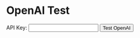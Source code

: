 <h1>OpenAI Test</h1>
<label for="api-key">API Key:</label>
<input type="text" id="api-key" name="api-key">
<button onclick="openai_test()">Test OpenAI</button>
<div id="result-box"></div>

<script>
  let open_ai_response;

  async function openai_test() {
    const apiKey = document.getElementById("api-key").value;
    var url = "https://api.openai.com/v1/completions";

    var xhr = new XMLHttpRequest();
    xhr.open("POST", url);

    xhr.setRequestHeader("Content-Type", "application/json");
    xhr.setRequestHeader("Authorization", "Bearer " + apiKey);

    xhr.onreadystatechange = function () {
       if (xhr.readyState === 4) {
          console.log(xhr.status);
          console.log(xhr.responseText);
          open_ai_response = xhr.responseText;
          console.log(open_ai_response);
          const generatedText = open_ai_response.id;
          // Display the response in the result-box div
          document.getElementById("result-box").innerHTML = generatedText;
       }};

    var data = `{
      "prompt": "YOUR TEXT HERE.",
      "temperature": 0.7,
      "max_tokens": 256,
      "top_p": 1,
      "frequency_penalty": 0.75,
      "presence_penalty": 0,
      "model": "text-davinci-002"
    }`;

    xhr.send(data);
  }
</script>